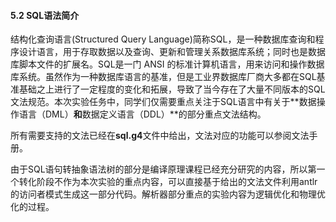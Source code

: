 #### 5.2 SQL语法简介

结构化查询语言(Structured Query Language)简称SQL，是一种数据库查询和程序设计语言，用于存取数据以及查询、更新和管理关系数据库系统；同时也是数据库脚本文件的扩展名。SQL是一门 ANSI 的标准计算机语言，用来访问和操作数据库系统。虽然作为一种数据库语言的基准，但是工业界数据库厂商大多都在SQL基准基础之上进行了一定程度的变化和拓展，导致了当今存在了大量不同版本的SQL文法规范。本次实验任务中，同学们仅需要重点关注于SQL语言中有关于**数据操作语言（DML）**和**数据定义语言（DDL）**的部分重点文法结构。

所有需要支持的文法已经在**sql.g4**文件中给出，文法对应的功能可以参阅文法手册。

由于SQL语句转抽象语法树的部分是编译原理课程已经充分研究的内容，所以第一个转化阶段不作为本次实验的重点内容，可以直接基于给出的文法文件利用antlr的访问者模式生成这一部分代码。解析器部分重点的实验内容为逻辑优化和物理优化的过程。